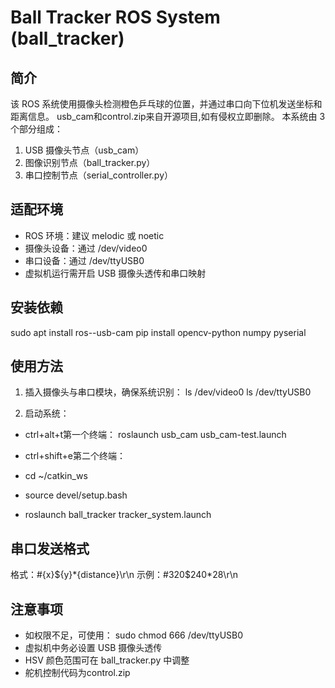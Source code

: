 Ball Tracker ROS System (ball_tracker)
======================================

简介
----
该 ROS 系统使用摄像头检测橙色乒乓球的位置，并通过串口向下位机发送坐标和距离信息。
usb_cam和control.zip来自开源项目,如有侵权立即删除。
本系统由 3 个部分组成：
1. USB 摄像头节点（usb_cam）
2. 图像识别节点（ball_tracker.py）
3. 串口控制节点（serial_controller.py）

适配环境
--------
- ROS 环境：建议 melodic 或 noetic
- 摄像头设备：通过 /dev/video0
- 串口设备：通过 /dev/ttyUSB0
- 虚拟机运行需开启 USB 摄像头透传和串口映射

安装依赖
--------
sudo apt install ros-<distro>-usb-cam
pip install opencv-python numpy pyserial

使用方法
--------
1. 插入摄像头与串口模块，确保系统识别：
   ls /dev/video0
   ls /dev/ttyUSB0

2. 启动系统：

- ctrl+alt+t第一个终端：
roslaunch usb_cam usb_cam-test.launch

- ctrl+shift+e第二个终端：
- cd ~/catkin_ws
- source devel/setup.bash
- roslaunch ball_tracker tracker_system.launch


串口发送格式
------------
格式：#{x}${y}*{distance}\r\n
示例：#320$240*28\r\n

注意事项
--------
- 如权限不足，可使用：
  sudo chmod 666 /dev/ttyUSB0
- 虚拟机中务必设置 USB 摄像头透传
- HSV 颜色范围可在 ball_tracker.py 中调整
- 舵机控制代码为control.zip



